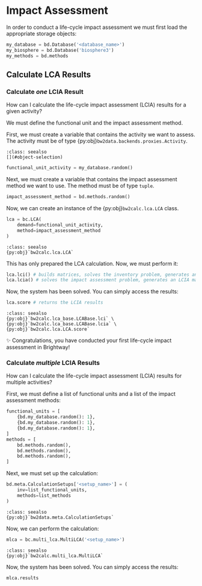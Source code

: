 # Impact Assessment

In order to conduct a life-cycle impact assessment we must first load the appropriate storage objects:

```python
my_database = bd.Database('<database_name>')
my_biosphere = bd.Database('biosphere3')
my_methods = bd.methods
```

## Calculate LCA Results

### Calculate _one_ LCIA Result

How can I calculate the life-cycle impact assessment (LCIA) results for a given activity?

We must define the functional unit and the impact assessment method.

First, we must create a variable that contains the activity we want to assess. The activity must be of type {py:obj}`bw2data.backends.proxies.Activity`.

```{admonition} Getting Started
:class: seealso
[](#object-selection)
```

```python
functional_unit_activity = my_database.random()
```

Next, we must create a variable that contains the impact assessment method we want to use. The method must be of type `tuple`.

```python
impact_assessment_method = bd.methods.random()
```

Now, we can create an instance of the {py:obj}`bw2calc.lca.LCA` class.

```python
lca = bc.LCA(
    demand=functional_unit_activity,
    method=impact_assessment_method
)
```

```{admonition} API Documentation
:class: seealso
{py:obj}`bw2calc.lca.LCA`
```

This has only prepared the LCA calculation. Now, we must perform it:

```python
lca.lci() # builds matrices, solves the inventory problem, generates an LCI matrix
lca.lcia() # solves the impact assessment problem, generates an LCIA matrix
```

Now, the system has been solved. You can simply access the results:

```python
lca.score # returns the LCIA results
```

```{admonition} API Documentation
:class: seealso
{py:obj}`bw2calc.lca_base.LCABase.lci` \
{py:obj}`bw2calc.lca_base.LCABase.lcia` \
{py:obj}`bw2calc.lca.LCA.score`
```

✨ Congratulations, you have conducted your first life-cycle impact assessment in Brightway!

### Calculate _multiple_ LCIA Results

How can I calculate the life-cycle impact assessment (LCIA) results for multiple activities?

First, we must define a list of functional units and a list of the impact assessment methods:

```python
functional_units = [
    {bd.my_database.random(): 1},
    {bd.my_database.random(): 1},
    {bd.my_database.random(): 1},
]
methods = [
    bd.methods.random(),
    bd.methods.random(),
    bd.methods.random(),
]
```

Next, we must set up the calculation:

```python
bd.meta.CalculationSetups['<setup_name>'] = (
    inv=list_functional_units,
    methods=list_methods
)
```

```{admonition} API Documentation
:class: seealso
{py:obj}`bw2data.meta.CalculationSetups`
```

Now, we can perform the calculation:

```python
mlca = bc.multi_lca.MultiLCA('<setup_name>')
```

```{admonition} API Documentation
:class: seealso
{py:obj}`bw2calc.multi_lca.MultiLCA`
```

Now, the system has been solved. You can simply access the results:

```python
mlca.results
```
